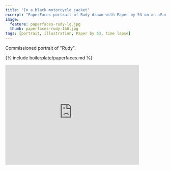 ```yaml
---
title: "In a black motorcycle jacket"
excerpt: "PaperFaces portrait of Rudy drawn with Paper by 53 on an iPad."
image: 
  feature: paperfaces-rudy-lg.jpg
  thumb: paperfaces-rudy-150.jpg
tags: [portrait, illustration, Paper by 53, time lapse]
---
```


Commissioned portrait of "Rudy".

{% include boilerplate/paperfaces.md %}

<iframe width="420" height="315" src="https://www.youtube.com/embed/jP7X4ELctX8" frameborder="0"> </iframe>
